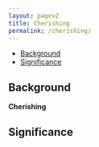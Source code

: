 ```yaml
---
layout: pagev2
title: Cherishing
permalink: /cherishing/
---
```

- [Background](#background)
- [Significance](#significance)

## Background

**Cherishing** 

## Significance

